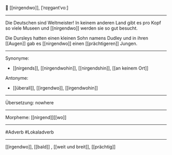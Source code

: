 🚫 [[nirgendwo]], [ˈnɪɐ̯gəntˈvoː]

---
Die Deutschen sind Weltmeister! In keinem anderen Land gibt es pro Kopf so viele Museen und [[nirgendwo]] werden sie so gut besucht. 

Die Dursleys hatten einen kleinen Sohn namens Dudley und in ihren [[Augen]] gab es [[nirgendwo]] einen [[prächtigeren]] Jungen.


---
Synonyme: 
- [[nirgends]], [[nirgendwohin]], [[nirgendshin]], [[an keinem Ort]]

Antonyme: 
- [[überall]], [[irgendwo]], [[irgendwohin]]

---
Übersetzung: nowhere

---
Morpheme:
[[nirgend]][[wo]]

---
#Adverb #Lokaladverb

---

[[irgendwo]], [[bald]]
, [[weit und breit]], [[prächtig]]